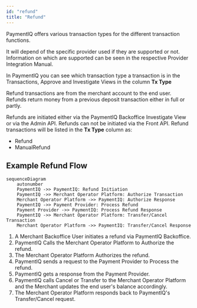 ```yaml
---
id: "refund"
title: "Refund"
---
```


PaymentIQ offers various transaction types for the different transaction functions.

It will depend of the specific provider used if they are supported or not. Information on which are supported can be seen in the respective Provider Integration Manual.

In PaymentIQ you can see which transaction type a transaction is in the Transactions, Approve and Investigate Views in the column **Tx Type**

Refund transactions are from the merchant account to the end user. Refunds return money from a previous deposit transaction either in full or partly.

Refunds are initiated either via the PaymentIQ Backoffice Investigate View or via the Admin API. Refunds can not be initiated via the Front API. Refund transactions will be listed in the **Tx Type** column as:

- Refund
- ManualRefund

## Example Refund Flow

```mermaid
sequenceDiagram
    autonumber
    PaymentIQ ->> PaymentIQ: Refund Initiation
    PaymentIQ ->> Merchant Operator Platform: Authorize Transaction
    Merchant Operator Platform ->> PaymentIQ: Authorize Response
    PaymentIQ ->> Payment Provider: Process Refund
    Payment Provider ->> PaymentIQ: Process Refund Response
    PaymentIQ ->> Merchant Operator Platform: Transfer/Cancel Transaction
    Merchant Operator Platform ->> PaymentIQ: Transfer/Cancel Response
```

1. A Merchant Backoffice User initiates a refund via PaymentIQ Backoffice. 
2. PaymentIQ Calls the Merchant Operator Platform to Authorize the refund.
3. The Merchant Operator Platform Authorizes the refund.
4. PaymentIQ sends a request to the Payment Provider to Process the refund.
5. PaymentIQ gets a response from the Payment Provider.
6. PaymentIQ calls Cancel or Transfer to the Merchant Operator Platform and the Merchant updates the end user's balance accordingly.
7. The Merchant Operator Platform responds back to PaymentIQ's Transfer/Cancel request.
